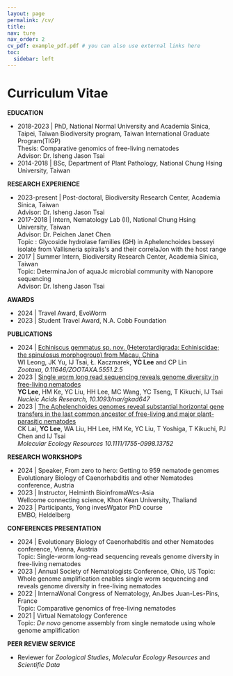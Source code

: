```yaml
---
layout: page
permalink: /cv/
title: 
nav: ture
nav_order: 2
cv_pdf: example_pdf.pdf # you can also use external links here
toc:
  sidebar: left
---
```


# Curriculum Vitae

**EDUCATION**
* 2018-2023 | PhD, National Normal University and Academia Sinica, Taipei, Taiwan Biodiversity program, Taiwan International Graduate Program(TIGP)<br />
  Thesis: Comparative genomics of free-living nematodes<br />
  Advisor: Dr. Isheng Jason Tsai
* 2014-2018 | BSc, Department of Plant Pathology, National Chung Hsing University, Taiwan

**RESEARCH EXPERIENCE**
* 2023-present | Post-doctoral, Biodiversity Research Center, Academia Sinica, Taiwan<br /> 
  Advisor: Dr. Isheng Jason Tsai<br /> 
* 2017-2018 | Intern, Nematology Lab (II), National Chung Hsing University, Taiwan<br /> 
  Advisor: Dr. Peichen Janet Chen<br /> 
  Topic : Glycoside hydrolase families (GH) in Aphelenchoides besseyi isolate from Vallisneria spiralis's and their correlaJon with the host
  range
* 2017 | Summer Intern, Biodiversity Research Center, Academia Sinica, Taiwan<br /> 
  Topic: DeterminaJon of aquaJc microbial community with Nanopore sequencing<br /> 
  Advisor: Dr. Isheng Jason Tsai

**AWARDS**
* 2024 | Travel Award, EvoWorm
* 2023 | Student Travel Award, N.A. Cobb Foundation

**PUBLICATIONS**
* 2024 | [Echiniscus gemmatus sp. nov. (Heterotardigrada: Echiniscidae; the spinulosus morphogroup) from Macau, China](https://mapress.com/zt/article/view/zootaxa.5551.2.5)<br /> 
  WI Leong, JK Yu, IJ Tsai, Ł. Kaczmarek, **YC Lee** and CP Lin<br /> 
  *Zootaxa, 0.11646/ZOOTAXA.5551.2.5*
* 2023 | [Single worm long read sequencing reveals genome diversity in free-living nematodes](https://academic.oup.com/nar/article/51/15/8035/7234520)<br /> 
  **YC Lee**, HM Ke, YC Liu, HH Lee, MC Wang, YC Tseng, T Kikuchi, IJ Tsai<br /> 
  *Nucleic Acids Research, 10.1093/nar/gkad647*
* 2023 | [The Aphelenchoides genomes reveal substantial horizontal gene transfers in the last common ancestor of free-living and major plant-parasitic nematodes](https://onlinelibrary.wiley.com/doi/full/10.1111/1755-0998.13752)<br /> 
  CK Lai, **YC Lee**, WA Liu, HH Lee, HM Ke, YC Liu, T Yoshiga, T Kikuchi, PJ Chen and IJ Tsai<br /> 
  *Molecular Ecology Resources 10.1111/1755-0998.13752*

**RESEARCH WORKSHOPS**
* 2024 | Speaker, From zero to hero: Getting to 959 nematode genomes<br />
  Evolutionary Biology of Caenorhabditis and other Nematodes conference, Austria
* 2023 | Instructor, Helminth BioinfromaWcs-Asia<br /> 
  Wellcome connecting science, Khon Kean University, Thaliand
* 2023 | Participants, Yong invesWgator PhD course<br /> 
  EMBO, Heldelberg

**CONFERENCES PRESENTATION**
* 2024 | Evolutionary Biology of Caenorhabditis and other Nematodes conference, Vienna, Austria<br /> 
  Topic: Single-worm long-read sequencing reveals genome diversity in free-living nematodes<br /> 
* 2023 | Annual Society of Nematologists Conference, Ohio, US
  Topic: Whole genome amplification enables single worm sequencing and reveals genome diversity in free-living nematodes<br /> 
* 2022 | InternaWonal Congress of Nematology, AnJbes Juan-Les-Pins, France<br /> 
  Topic: Comparative genomics of free-living nematodes
* 2021 | Virtual Nematology Conference<br /> 
  Topic: *De novo* genome assembly from single nematode using whole genome amplification

**PEER REVIEW SERVICE**
* Reviewer for *Zoological Studies*, *Molecular Ecology Resources* and *Scientific Data*



 


